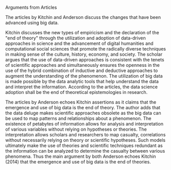 Arguments from Articles 

The articles by Kitchin and Anderson discuss the changes that have been advanced using big data. 

Kitchin discusses the new types of empiricism and the declaration of the "end of theory" through the utilization and adoption of data-driven approaches in science and the advancement of digital humanities and computational social sciences that promote the radically diverse techniques in making sense of the culture, history, economy, and society. The scholar argues that the use of data-driven approaches is consistent with the tenets of scientific approaches and simultaneously ensures the openness in the use of the hybrid combination of inductive and deductive approaches to augment the understanding of the phenomenon. The utilization of big data is made possible by the data analytic tools that help understand the data and interpret the information. According to the articles, the data science adoption shall be the end of theoretical epistemologies in research.

The articles by Anderson echoes Kitchin assertions as it claims that the emergence and use of big data is the end of theory. The author adds that the data deluge makes scientific approaches obsolete as the big data can be used to map patterns and relationships about a phenomenon. The existence of petabytes of information allows for analysis and interpretation of various variables without relying on hypotheses or theories. The interpretation allows scholars and researchers to map casualty, correlations without necessarily relying on theory or scientific hypotheses. Such models ultimately make the use of theories and scientific techniques redundant as the information can be analyzed to determine the casualty between various phenomena.  Thus the main argument by both Anderson echoes Kitchin (2014) that the emergence and use of big data is the end of theories.
